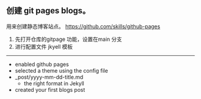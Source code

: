 ## 创建 git pages blogs。
用来创建静态博客站点。
https://github.com/skills/github-pages


1. 先打开仓库的gitpage 功能，设置在main 分支
2. 进行配置文件 jkyell 模板

---
* enabled github pages
* selected a theme using the config file
* _post/yyyy-mm-dd-title.md
  * the right format in Jekyll
* created your first blogs post
